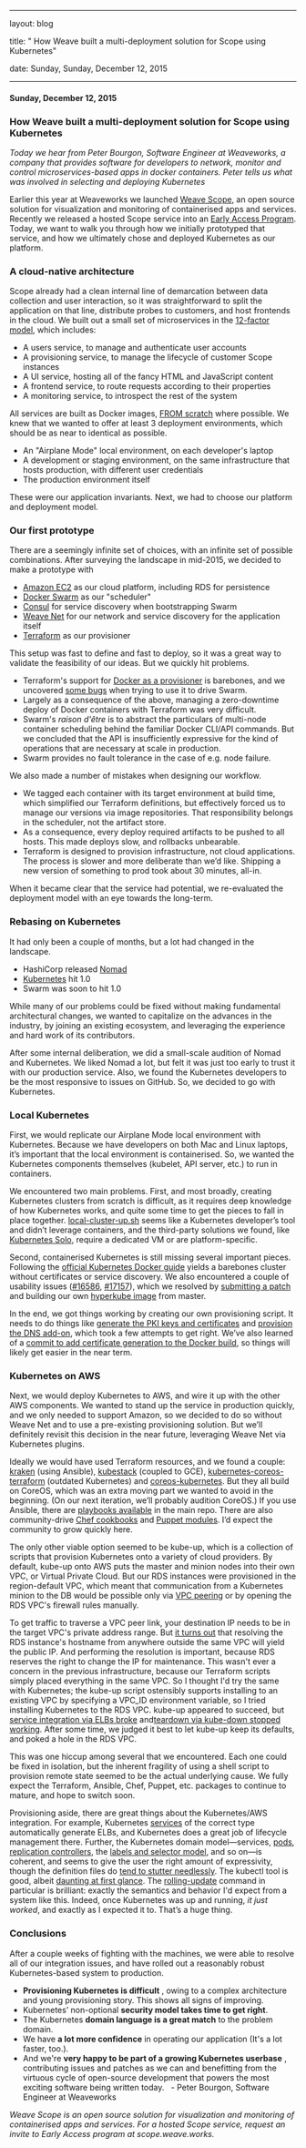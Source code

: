 ---

   layout: blog

   title:  " How Weave built a multi-deployment solution for Scope using Kubernetes" 

   date:   Sunday,  Sunday, December 12, 2015 
 

   --- 
#### Sunday, December 12, 2015 
### How Weave built a multi-deployment solution for Scope using Kubernetes 
_Today we hear from Peter Bourgon, Software Engineer at Weaveworks, a company that provides software for developers to network, monitor and control microservices-based apps in docker containers. Peter tells us what was involved in selecting and deploying Kubernetes&nbsp;_  
  
Earlier this year at Weaveworks we launched [Weave Scope](http://weave.works/product/scope/index.html), an open source solution for visualization and monitoring of containerised apps and services. Recently we released a hosted Scope service into an [Early Access Program](http://blog.weave.works/2015/10/08/weave-the-fastest-path-to-docker-on-amazon-ec2-container-service/). Today, we want to walk you through how we initially prototyped that service, and how we ultimately chose and deployed Kubernetes as our platform.  
  

### A cloud-native architecture&nbsp;
  
Scope already had a clean internal line of demarcation between data collection and user interaction, so it was straightforward to split the application on that line, distribute probes to customers, and host frontends in the cloud. We built out a small set of microservices in the [12-factor model](http://12factor.net/), which includes:  
  

- A users service, to manage and authenticate user accounts&nbsp;
- A provisioning service, to manage the lifecycle of customer Scope instances&nbsp;
- A UI service, hosting all of the fancy HTML and JavaScript content&nbsp;
- A frontend service, to route requests according to their properties&nbsp;
- A monitoring service, to introspect the rest of the system&nbsp;

  

All services are built as Docker images, [FROM scratch](https://medium.com/@kelseyhightower/optimizing-docker-images-for-static-binaries-b5696e26eb07#.qqjkud6i0) where possible. We knew that we wanted to offer at least 3 deployment environments, which should be as near to identical as possible.&nbsp;
  

- An "Airplane Mode" local environment, on each developer's laptop&nbsp;
- A development or staging environment, on the same infrastructure that hosts production, with different user credentials&nbsp;
- The production environment itself&nbsp;

  

These were our application invariants. Next, we had to choose our platform and deployment model.  
  

### Our first prototype&nbsp;
There are a seemingly infinite set of choices, with an infinite set of possible combinations. After surveying the landscape in mid-2015, we decided to make a prototype with  
  

- [Amazon EC2](https://aws.amazon.com/ec2/) as our cloud platform, including RDS for persistence&nbsp;
- [Docker Swarm](https://docs.docker.com/swarm/) as our "scheduler"&nbsp;
- [Consul](https://consul.io/) for service discovery when bootstrapping Swarm&nbsp;
- [Weave Net](http://weave.works/product/net/) for our network and service discovery for the application itself&nbsp;
- [Terraform](https://terraform.io/) as our provisioner&nbsp;

  

This setup was fast to define and fast to deploy, so it was a great way to validate the feasibility of our ideas. But we quickly hit problems.&nbsp;

  

- Terraform's support for [Docker as a provisioner](https://terraform.io/docs/providers/docker) is barebones, and we uncovered [some bugs](https://github.com/hashicorp/terraform/issues/3526) when trying to use it to drive Swarm.&nbsp;
- Largely as a consequence of the above, managing a zero-downtime deploy of Docker containers with Terraform was very difficult.&nbsp;
- Swarm's _raison d'être_ is to abstract the particulars of multi-node container scheduling behind the familiar Docker CLI/API commands. But we concluded that the API is insufficiently expressive for the kind of operations that are necessary at scale in production.&nbsp;
- Swarm provides no fault tolerance in the case of e.g. node failure.&nbsp;

  

We also made a number of mistakes when designing our workflow.  
  

- We tagged each container with its target environment at build time, which simplified our Terraform definitions, but effectively forced us to manage our versions via image repositories. That responsibility belongs in the scheduler, not the artifact store.&nbsp;
- As a consequence, every deploy required artifacts to be pushed to all hosts. This made deploys slow, and rollbacks unbearable.&nbsp;
- Terraform is designed to provision infrastructure, not cloud applications. The process is slower and more deliberate than we’d like. Shipping a new version of something to prod took about 30 minutes, all-in.&nbsp;

  

When it became clear that the service had potential, we re-evaluated the deployment model with an eye towards the long-term.  
  

### Rebasing on Kubernetes&nbsp;
It had only been a couple of months, but a lot had changed in the landscape.  
  

- HashiCorp released [Nomad](https://nomadproject.io/)&nbsp;
- [Kubernetes](https://kubernetes.io/) hit 1.0&nbsp;
- Swarm was soon to hit 1.0&nbsp;

  

While many of our problems could be fixed without making fundamental architectural changes, we wanted to capitalize on the advances in the industry, by joining an existing ecosystem, and leveraging the experience and hard work of its contributors.&nbsp;  
  
After some internal deliberation, we did a small-scale audition of Nomad and Kubernetes. We liked Nomad a lot, but felt it was just too early to trust it with our production service. Also, we found the Kubernetes developers to be the most responsive to issues on GitHub. So, we decided to go with Kubernetes.  
  

### Local Kubernetes&nbsp;
  
First, we would replicate our Airplane Mode local environment with Kubernetes. Because we have developers on both Mac and Linux laptops, it’s important that the local environment is containerised. So, we wanted the Kubernetes components themselves (kubelet, API server, etc.) to run in containers.  
  
We encountered two main problems. First, and most broadly, creating Kubernetes clusters from scratch is difficult, as it requires deep knowledge of how Kubernetes works, and quite some time to get the pieces to fall in place together. [local-cluster-up.sh](http://local-cluster-up.sh/) seems like a Kubernetes developer’s tool and didn’t leverage containers, and the third-party solutions we found, like [Kubernetes Solo](https://github.com/rimusz/coreos-osx-kubernetes-solo), require a dedicated VM or are platform-specific.  
  
Second, containerised Kubernetes is still missing several important pieces. Following the [official Kubernetes Docker guide](https://github.com/kubernetes/kubernetes/blob/master/docs/getting-started-guides/docker.md) yields a barebones cluster without certificates or service discovery. We also encountered a couple of usability issues ([#16586](https://github.com/kubernetes/kubernetes/issues/16586), [#17157](https://github.com/kubernetes/kubernetes/issues/17157)), which we resolved by [submitting a patch](https://github.com/kubernetes/kubernetes/pull/17159) and building our own [hyperkube image](https://hub.docker.com/r/2opremio/hyperkube/) from master.  
  
In the end, we got things working by creating our own provisioning script. It needs to do things like [generate the PKI keys and certificates](https://github.com/kubernetes/kubernetes/blob/master/docs/admin/authentication.md#creating-certificates) and [provision the DNS add-on](https://github.com/kubernetes/kubernetes/tree/master/cluster/addons/dns), which took a few attempts to get right. We’ve also learned of a [commit to add certificate generation to the Docker build](https://github.com/kubernetes/kubernetes/commit/ce90b83689f08cb5ebb6b632dab7f95a48060425), so things will likely get easier in the near term.  
  

### Kubernetes on AWS&nbsp;
  
Next, we would deploy Kubernetes to AWS, and wire it up with the other AWS components. We wanted to stand up the service in production quickly, and we only needed to support Amazon, so we decided to do so without Weave Net and to use a pre-existing provisioning solution. But we’ll definitely revisit this decision in the near future, leveraging Weave Net via Kubernetes plugins.  
  
Ideally we would have used Terraform resources, and we found a couple: [kraken](https://github.com/Samsung-AG/kraken) (using Ansible), [kubestack](https://github.com/kelseyhightower/kubestack) (coupled to GCE), [kubernetes-coreos-terraform](https://github.com/bakins/kubernetes-coreos-terraform) (outdated Kubernetes) and [coreos-kubernetes](https://github.com/coreos/coreos-kubernetes). But they all build on CoreOS, which was an extra moving part we wanted to avoid in the beginning. (On our next iteration, we’ll probably audition CoreOS.) If you use Ansible, there are [playbooks available](https://github.com/kubernetes/contrib/tree/master/ansible) in the main repo. There are also community-drive [Chef cookbooks](https://github.com/evilmartians/chef-kubernetes) and [Puppet modules](https://forge.puppetlabs.com/cristifalcas/kubernetes). I’d expect the community to grow quickly here.  
  
The only other viable option seemed to be kube-up, which is a collection of scripts that provision Kubernetes onto a variety of cloud providers. By default, kube-up onto AWS puts the master and minion nodes into their own VPC, or Virtual Private Cloud. But our RDS instances were provisioned in the region-default VPC, which meant that communication from a Kubernetes minion to the DB would be possible only via [VPC peering](http://ben.straub.cc/2015/08/19/kubernetes-aws-vpc-peering/) or by opening the RDS VPC's firewall rules manually.  
  
To get traffic to traverse a VPC peer link, your destination IP needs to be in the target VPC's private address range. But [it turns out](https://forums.aws.amazon.com/thread.jspa?messageID=681125) that resolving the RDS instance's hostname from anywhere outside the same VPC will yield the public IP. And performing the resolution is important, because RDS reserves the right to change the IP for maintenance. This wasn't ever a concern in the previous infrastructure, because our Terraform scripts simply placed everything in the same VPC. So I thought I'd try the same with Kubernetes; the kube-up script ostensibly supports installing to an existing VPC by specifying a VPC\_ID environment variable, so I tried installing Kubernetes to the RDS VPC. kube-up appeared to succeed, but [service integration via ELBs broke](https://github.com/kubernetes/kubernetes/issues/17647) and[teardown via kube-down stopped working](https://github.com/kubernetes/kubernetes/issues/17219). After some time, we judged it best to let kube-up keep its defaults, and poked a hole in the RDS VPC.  
  
This was one hiccup among several that we encountered. Each one could be fixed in isolation, but the inherent fragility of using a shell script to provision remote state seemed to be the actual underlying cause. We fully expect the Terraform, Ansible, Chef, Puppet, etc. packages to continue to mature, and hope to switch soon.  
  
Provisioning aside, there are great things about the Kubernetes/AWS integration. For example, Kubernetes [services](http://kubernetes.io/v1.1/docs/user-guide/services.html) of the correct type automatically generate ELBs, and Kubernetes does a great job of lifecycle management there. Further, the Kubernetes domain model—services, [pods](http://kubernetes.io/v1.1/docs/user-guide/pods.html), [replication controllers](http://kubernetes.io/v1.1/docs/user-guide/replication-controller.html), the [labels and selector model](http://kubernetes.io/v1.1/docs/user-guide/labels.html), and so on—is coherent, and seems to give the user the right amount of expressivity, though the definition files do [tend to stutter needlessly](https://github.com/kubernetes/kubernetes/blob/643cb7a1c7499df4e569f4f0fbd3b18c0c4e63ce/examples/guestbook/redis-master-controller.yaml). The kubectl tool is good, albeit [daunting at first glance](http://i.imgur.com/nEyTWej.png). The [rolling-update](http://kubernetes.io/v1.1/docs/user-guide/update-demo/README.html) command in particular is brilliant: exactly the semantics and behavior I'd expect from a system like this. Indeed, once Kubernetes was up and running, _it just worked_, and exactly as I expected it to. That’s a huge thing.  
  

### Conclusions&nbsp;
  
After a couple weeks of fighting with the machines, we were able to resolve all of our integration issues, and have rolled out a reasonably robust Kubernetes-based system to production.  
  

- **Provisioning Kubernetes is difficult** , owing to a complex architecture and young provisioning story. This shows all signs of improving.&nbsp;
- Kubernetes’ non-optional **security model takes time to get right**.&nbsp;
- The Kubernetes **domain language is a great match** to the problem domain.&nbsp;
- We have **a lot more confidence** in operating our application (It's a lot faster, too.).&nbsp;
- And we're **very happy to be part of a growing Kubernetes userbase** , contributing issues and patches as we can and benefitting from the virtuous cycle of open-source development that powers the most exciting software being written today.&nbsp;
&nbsp;- Peter Bourgon, Software Engineer at Weaveworks  
  
_Weave Scope is an open source solution for visualization and monitoring of containerised apps and services. For a hosted Scope service, request an invite to Early Access program at scope.weave.works._
